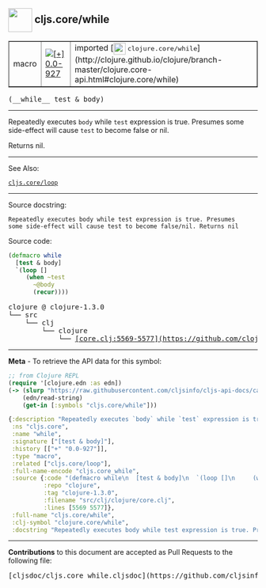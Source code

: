 ## <img width="48px" valign="middle" src="http://i.imgur.com/Hi20huC.png"> cljs.core/while

 <table border="1">
<tr>

<td>macro</td>
<td><a href="https://github.com/cljsinfo/cljs-api-docs/tree/0.0-927"><img valign="middle" alt="[+] 0.0-927" src="https://img.shields.io/badge/+-0.0--927-lightgrey.svg"></a> </td>
<td>
imported [<img height="24px" valign="middle" src="http://i.imgur.com/1GjPKvB.png"> <samp>clojure.core/while</samp>](http://clojure.github.io/clojure/branch-master/clojure.core-api.html#clojure.core/while)
</td>
</tr>
</table>

 <samp>
(__while__ test & body)<br>
</samp>

---

Repeatedly executes `body` while `test` expression is true. Presumes some
side-effect will cause `test` to become false or nil.

Returns nil.

---


See Also:

[`cljs.core/loop`](cljs.core_loop.md)<br>

---

Source docstring:

```
Repeatedly executes body while test expression is true. Presumes
some side-effect will cause test to become false/nil. Returns nil
```

Source code:

```clj
(defmacro while
  [test & body]
  `(loop []
     (when ~test
       ~@body
       (recur))))
```

 <pre>
clojure @ clojure-1.3.0
└── src
    └── clj
        └── clojure
            └── <ins>[core.clj:5569-5577](https://github.com/clojure/clojure/blob/clojure-1.3.0/src/clj/clojure/core.clj#L5569-L5577)</ins>
</pre>


---

__Meta__ - To retrieve the API data for this symbol:

```clj
;; from Clojure REPL
(require '[clojure.edn :as edn])
(-> (slurp "https://raw.githubusercontent.com/cljsinfo/cljs-api-docs/catalog/cljs-api.edn")
    (edn/read-string)
    (get-in [:symbols "cljs.core/while"]))
```

```clj
{:description "Repeatedly executes `body` while `test` expression is true. Presumes some\nside-effect will cause `test` to become false or nil.\n\nReturns nil.",
 :ns "cljs.core",
 :name "while",
 :signature ["[test & body]"],
 :history [["+" "0.0-927"]],
 :type "macro",
 :related ["cljs.core/loop"],
 :full-name-encode "cljs.core_while",
 :source {:code "(defmacro while\n  [test & body]\n  `(loop []\n     (when ~test\n       ~@body\n       (recur))))",
          :repo "clojure",
          :tag "clojure-1.3.0",
          :filename "src/clj/clojure/core.clj",
          :lines [5569 5577]},
 :full-name "cljs.core/while",
 :clj-symbol "clojure.core/while",
 :docstring "Repeatedly executes body while test expression is true. Presumes\nsome side-effect will cause test to become false/nil. Returns nil"}

```

---

__Contributions__ to this document are accepted as Pull Requests to the following file:

 <pre>
[cljsdoc/cljs.core_while.cljsdoc](https://github.com/cljsinfo/cljs-api-docs/blob/master/cljsdoc/cljs.core_while.cljsdoc)
</pre>

